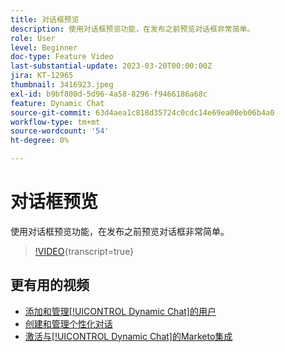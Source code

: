 ```yaml
---
title: 对话框预览
description: 使用对话框预览功能，在发布之前预览对话框非常简单。
role: User
level: Beginner
doc-type: Feature Video
last-substantial-update: 2023-03-20T00:00:00Z
jira: KT-12965
thumbnail: 3416923.jpeg
exl-id: b9bf800d-5d96-4a58-8296-f9466186a68c
feature: Dynamic Chat
source-git-commit: 63d4aea1c818d35724c0cdc14e69ea00eb06b4a0
workflow-type: tm+mt
source-wordcount: '54'
ht-degree: 0%

---
```


# 对话框预览

使用对话框预览功能，在发布之前预览对话框非常简单。

>[!VIDEO](https://video.tv.adobe.com/v/3436869/?quality=12&learn=on&captions=chi_hans){transcript=true}

## 更有用的视频

* [添加和管理[!UICONTROL Dynamic Chat]的用户](user-management.md)
* [创建和管理个性化对话](dialogue-management.md)
* [激活与[!UICONTROL Dynamic Chat]的Marketo集成](marketo-integration.md)
